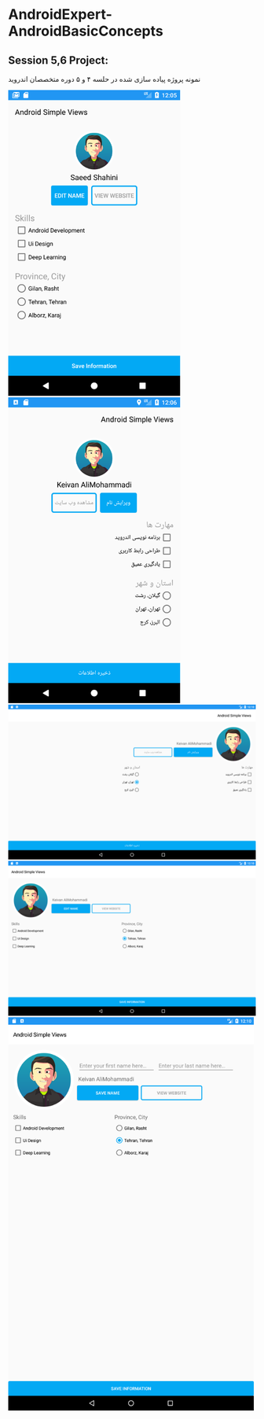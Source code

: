 # AndroidExpert-AndroidBasicConcepts
## Session 5,6 Project:
نمونه پروژه پیاده سازی شده در حلسه ۴ و ۵ دوره متخصصان اندروید

<img src="https://github.com/saeedsh92/AndroidExpert-AndroidBasicConcepts/blob/master/Screenshot_1508587524.png?raw=true" width="350"> <img src="https://github.com/saeedsh92/AndroidExpert-AndroidBasicConcepts/blob/master/Screenshot_1508587596.png" width="350">
<img src="https://github.com/saeedsh92/AndroidExpert-AndroidBasicConcepts/blob/master/Screenshot_1508587802.png" width="1024">
<img src="https://github.com/saeedsh92/AndroidExpert-AndroidBasicConcepts/blob/master/Screenshot_1508587832.png" width="1204">
<img src="https://github.com/saeedsh92/AndroidExpert-AndroidBasicConcepts/blob/master/Screenshot_1508587838.png" width="500">

